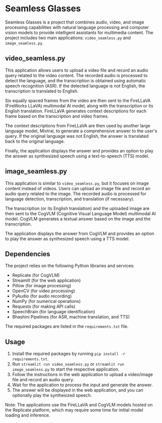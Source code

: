 # Seamless Glasses

Seamless Glasses is a project that combines audio, video, and image processing capabilities with natural language processing and computer vision models to provide intelligent assistants for multimedia content. The project includes two main applications: `video_seamless.py` and `image_seamless.py`.

## video_seamless.py

This application allows users to upload a video file and record an audio query related to the video content. The recorded audio is processed to detect the language, and the transcription is obtained using automatic speech recognition (ASR). If the detected language is not English, the transcription is translated to English.

Six equally spaced frames from the video are then sent to the FireLLaVA (FireWorks LLaVA) multimodal AI model, along with the transcription or its English translation. FireLLaVA generates context descriptions for each frame based on the transcription and video frames.

The context descriptions from FireLLaVA are then used by another large language model, Mixtral, to generate a comprehensive answer to the user's query. If the original language was not English, the answer is translated back to the original language.

Finally, the application displays the answer and provides an option to play the answer as synthesized speech using a text-to-speech (TTS) model.

## image_seamless.py

This application is similar to `video_seamless.py`, but it focuses on image content instead of videos. Users can upload an image file and record an audio query related to the image. The recorded audio is processed for language detection, transcription, and translation (if necessary).

The transcription (or its English translation) and the uploaded image are then sent to the CogVLM (Cognitive Visual Language Model) multimodal AI model. CogVLM generates a textual answer based on the image and the transcription.

The application displays the answer from CogVLM and provides an option to play the answer as synthesized speech using a TTS model.

## Dependencies

The project relies on the following Python libraries and services:

- Replicate (for CogVLM)
- Streamlit (for the web application)
- Pillow (for image processing)
- OpenCV (for video processing)
- PyAudio (for audio recording)
- NumPy (for numerical operations)
- Requests (for making API calls)
- SpeechBrain (for language identification)
- Bhashini Pipelines (for ASR, machine translation, and TTS)

The required packages are listed in the `requirements.txt` file.

## Usage

1. Install the required packages by running `pip install -r requirements.txt`.
2. Run `streamlit run video_seamless.py` or `streamlit run image_seamless.py` to start the respective application.
3. Follow the instructions in the web application to upload a video/image file and record an audio query.
4. Wait for the application to process the input and generate the answer.
5. The answer will be displayed in the web application, and you can optionally play the synthesized speech.

Note: The applications use the FireLLaVA and CogVLM models hosted on the Replicate platform, which may require some time for initial model loading and inference.
